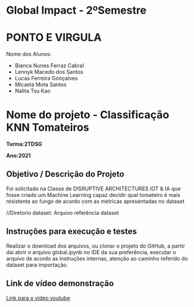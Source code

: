 # Global Impact - 2ºSemestre

# PONTO E VIRGULA
Nome dos Alunos:
- Bianca Nunes Ferraz Cabral
- Lennyk Macedo dos Santos
- Lucas Ferreira Gonçalves
- Micaela Mota Santos
- Nalita Tsu Kao


# Nome do projeto - Classificação KNN Tomateiros

**Turma:2TDSG**

**Ano:2021**

## Objetivo / Descrição do Projeto

Foi solicitado na Classe de DISRUPTIVE ARCHITECTURES IOT & IA que fosse criado um Machine Learning capaz decidir qual tomateiro é mais resistente ao fungo de acordo com as metricas apresentadas no dataset

//Diretorio dataset: Arquivo referência dataset

## Instruções para execução e testes
Realizar o download dos arquivos, ou clonar o projeto do GitHub, a partir dai abrir o arquivo global.ipynb no IDE da sua preferência, executar o arquivo de acordo as instruções internas, atenção ao caminho referido do dataset para importação.


## Link de vídeo demonstração

[Link para o video youtube](https://youtu.be/wVSufeyAvqI)

